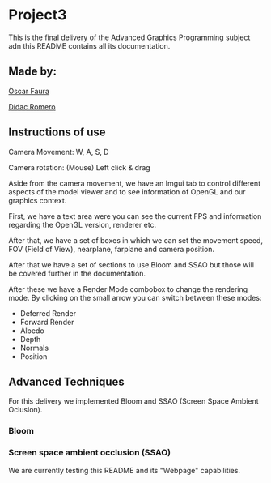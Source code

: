 # Project3

This is the final delivery of the Advanced Graphics Programming subject adn this README contains all its documentation.

## Made by:
[Òscar Faura](https://github.com/ofaura)

[Dídac Romero](https://github.com/DidacRomero)

## Instructions of use

Camera Movement: W, A, S, D

Camera rotation: (Mouse) Left click & drag

Aside from the camera movement, we have an Imgui tab to control different aspects of the model viewer and to see information of OpenGL and our graphics context.

First, we have a text area were you can see the current FPS and information regarding the OpenGL version, renderer etc.

After that, we have a set of boxes in which we can set the movement speed, FOV (Field of View), nearplane, farplane and camera position.

After that we have a set of sections to use Bloom and SSAO but those will be covered further in the documentation.

After these we have a Render Mode combobox to change the rendering mode. By clicking on the small arrow you can switch between these modes:

* Deferred Render
* Forward Render
* Albedo
* Depth
* Normals
* Position

## Advanced Techniques
For this delivery we implemented Bloom and SSAO (Screen Space Ambient Oclusion).

### Bloom


### Screen space ambient occlusion (SSAO)




We are currently testing this README and its "Webpage" capabilities.